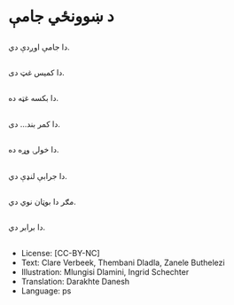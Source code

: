 # د ښوونځي جامې

##
دا جامې اوږدې دي.

##
دا کمیس غټ دى.

##
دا بکسه غټه ده.

##
دا کمر بند… دى.

##
دا خولۍ وړه ده.

##
دا جرابې لنډې دي.

##
مګر دا بوټان نوي دي.

##
دا برابر دي.

##
* License: [CC-BY-NC]
* Text: Clare Verbeek, Thembani Dladla, Zanele Buthelezi
* Illustration: Mlungisi Dlamini, Ingrid Schechter
* Translation: Darakhte Danesh
* Language: ps
